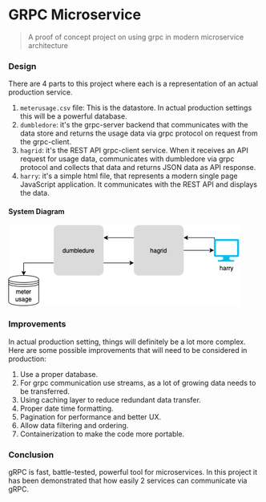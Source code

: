 # GRPC Microservice

> A proof of concept project on using grpc in modern microservice architecture

### Design 

There are 4 parts to this project where each is a representation of an actual production service.
 
1. `meterusage.csv` file: This is the datastore. In actual production settings this will be a powerful database.
2. `dumbledore`: it's the grpc-server backend that communicates with the data store and returns the usage data via grpc 
protocol on request from the grpc-client. 
3. `hagrid`: it's the REST API grpc-client service. When it receives an API request for usage data, communicates with
dumbledore via grpc protocol and collects that data and returns JSON data as API response.
4. `harry`: it's a simple html file, that represents a modern single page JavaScript application. It communicates with
the REST API and displays the data. 


#### System Diagram

![System Diagram](system_diagram.png)


### Improvements

In actual production setting, things will definitely be a lot more complex. Here are some possible improvements that 
will need to be considered in production:
1. Use a proper database.
2. For grpc communication use streams, as a lot of growing data needs to be transferred.
3. Using caching layer to reduce redundant data transfer.
4. Proper date time formatting.
5. Pagination for performance and better UX.
6. Allow data filtering and ordering.
7. Containerization to make the code more portable.


### Conclusion

gRPC is fast, battle-tested, powerful tool for microservices. In this project it has been demonstrated that how easily 2
services can communicate via gRPC.
